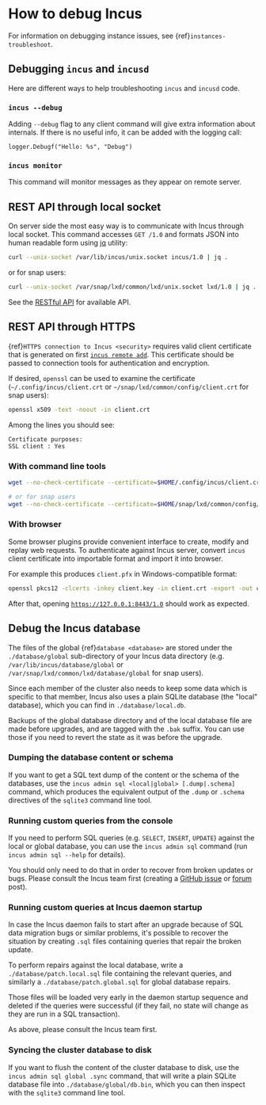 # How to debug Incus

For information on debugging instance issues, see {ref}`instances-troubleshoot`.

## Debugging `incus` and `incusd`

Here are different ways to help troubleshooting `incus` and `incusd` code.

### `incus --debug`

Adding `--debug` flag to any client command will give extra information
about internals. If there is no useful info, it can be added with the
logging call:

    logger.Debugf("Hello: %s", "Debug")

### `incus monitor`

This command will monitor messages as they appear on remote server.

## REST API through local socket

On server side the most easy way is to communicate with Incus through
local socket. This command accesses `GET /1.0` and formats JSON into
human readable form using [jq](https://stedolan.github.io/jq/tutorial/)
utility:

```bash
curl --unix-socket /var/lib/incus/unix.socket incus/1.0 | jq .
```

or for snap users:

```bash
curl --unix-socket /var/snap/lxd/common/lxd/unix.socket lxd/1.0 | jq .
```

See the [RESTful API](rest-api.md) for available API.

## REST API through HTTPS

{ref}`HTTPS connection to Incus <security>` requires valid
client certificate that is generated on first [`incus remote add`](incus_remote_add.md). This
certificate should be passed to connection tools for authentication
and encryption.

If desired, `openssl` can be used to examine the certificate (`~/.config/incus/client.crt`
or `~/snap/lxd/common/config/client.crt` for snap users):

```bash
openssl x509 -text -noout -in client.crt
```

Among the lines you should see:

    Certificate purposes:
    SSL client : Yes

### With command line tools

```bash
wget --no-check-certificate --certificate=$HOME/.config/incus/client.crt --private-key=$HOME/.config/incus/client.key -qO - https://127.0.0.1:8443/1.0

# or for snap users
wget --no-check-certificate --certificate=$HOME/snap/lxd/common/config/client.crt --private-key=$HOME/snap/lxd/common/config/client.key -qO - https://127.0.0.1:8443/1.0
```

### With browser

Some browser plugins provide convenient interface to create, modify
and replay web requests. To authenticate against Incus server, convert
`incus` client certificate into importable format and import it into
browser.

For example this produces `client.pfx` in Windows-compatible format:

```bash
openssl pkcs12 -clcerts -inkey client.key -in client.crt -export -out client.pfx
```

After that, opening [`https://127.0.0.1:8443/1.0`](https://127.0.0.1:8443/1.0) should work as expected.

## Debug the Incus database

The files of the global {ref}`database <database>` are stored under the `./database/global`
sub-directory of your Incus data directory (e.g. `/var/lib/incus/database/global` or
`/var/snap/lxd/common/lxd/database/global` for snap users).

Since each member of the cluster also needs to keep some data which is specific
to that member, Incus also uses a plain SQLite database (the "local" database),
which you can find in `./database/local.db`.

Backups of the global database directory and of the local database file are made
before upgrades, and are tagged with the `.bak` suffix. You can use those if
you need to revert the state as it was before the upgrade.

### Dumping the database content or schema

If you want to get a SQL text dump of the content or the schema of the databases,
use the `incus admin sql <local|global> [.dump|.schema]` command, which produces the
equivalent output of the `.dump` or `.schema` directives of the `sqlite3`
command line tool.

### Running custom queries from the console

If you need to perform SQL queries (e.g. `SELECT`, `INSERT`, `UPDATE`)
against the local or global database, you can use the `incus admin sql` command (run
`incus admin sql --help` for details).

You should only need to do that in order to recover from broken updates or bugs.
Please consult the Incus team first (creating a [GitHub
issue](https://github.com/lxc/incus/issues/new) or
[forum](https://discuss.linuxcontainers.org) post).

### Running custom queries at Incus daemon startup

In case the Incus daemon fails to start after an upgrade because of SQL data
migration bugs or similar problems, it's possible to recover the situation by
creating `.sql` files containing queries that repair the broken update.

To perform repairs against the local database, write a
`./database/patch.local.sql` file containing the relevant queries, and
similarly a `./database/patch.global.sql` for global database repairs.

Those files will be loaded very early in the daemon startup sequence and deleted
if the queries were successful (if they fail, no state will change as they are
run in a SQL transaction).

As above, please consult the Incus team first.

### Syncing the cluster database to disk

If you want to flush the content of the cluster database to disk, use the `incus
admin sql global .sync` command, that will write a plain SQLite database file into
`./database/global/db.bin`, which you can then inspect with the `sqlite3`
command line tool.
